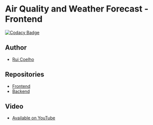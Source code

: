 # Air Quality and Weather Forecast - Frontend

[![Codacy Badge](https://api.codacy.com/project/badge/Grade/0bcbc8543ef343c7a278460dc060dfcf)](https://www.codacy.com?utm_source=github.com&utm_medium=referral&utm_content=user-cube/airquality-frontend&utm_campaign=Badge_Grade)

## Author

- [Rui Coelho](https://github.com/user-cube)

## Repositories
* [Frontend](https://github.com/user-cube/airquality-frontend)
* [Backend](https://github.com/user-cube/TQS_Individual_Assignment)

## Video
* [Available on YouTube](https://www.youtube.com/watch?v=1N7j14sh9ag)

